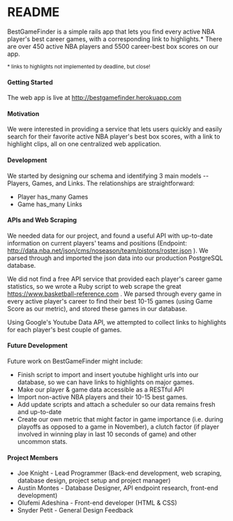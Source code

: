 # README

BestGameFinder is a simple rails app that lets you find every active NBA player's best career games, with a corresponding link to highlights.* There are over 450 active NBA players and 5500 career-best box scores on our app.

<sub>* links to highlights not implemented by deadline, but close!</sub>
#### Getting Started
The web app is live at http://bestgamefinder.herokuapp.com

#### Motivation

We were interested in providing a service that lets users quickly and easily search for their favorite active NBA player's best box scores, with a link to highlight clips, all on one centralized web application.

#### Development

We started by designing our schema and identifying 3 main models -- Players, Games, and Links. The relationships are straightforward:
- Player has_many Games
- Game has_many Links
#### APIs and Web Scraping
We needed data for our project, and found a useful API with up-to-date information on current players' teams and positions (Endpoint:  http://data.nba.net/json/cms/noseason/team/pistons/roster.json ). We parsed through and imported the json data into our production PostgreSQL database.

We did not find a free API service that provided each player's career game statistics, so we wrote a Ruby script to web scrape the great https://www.basketball-reference.com . We parsed through every game in every active player's career to find their best 10-15 games (using Game Score as our metric), and stored these games in our database.

Using Google's Youtube Data API, we attempted to collect links to highlights for each player's best couple of games.

#### Future Development

Future work on BestGameFinder might include:

- Finish script to import and insert youtube highlight urls into our database, so we can have links to highlights on major games.
- Make our player & game data accessible as a RESTful API
- Import non-active NBA players and their 10-15 best games.
- Add update scripts and attach a scheduler so our data remains fresh and up-to-date
- Create our own metric that might factor in game importance (i.e. during playoffs as opposed to a game in November), a clutch factor (if player involved in winning play in last 10 seconds of game) and other uncommon stats.

#### Project Members

- Joe Knight - Lead Programmer (Back-end development, web scraping, database design, project setup and project manager)
- Austin Montes - Database Designer, API endpoint research, front-end development)
- Olufemi Adeshina - Front-end developer (HTML & CSS)
- Snyder Petit - General Design Feedback
